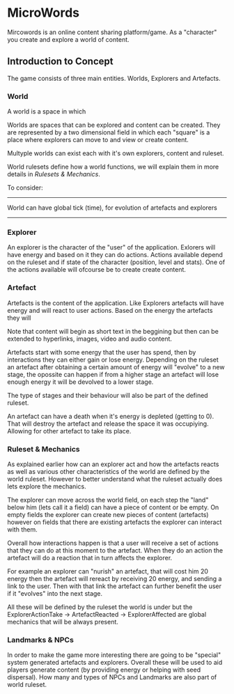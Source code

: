 # MicroWords

Mircowords is an online content sharing platform/game.
As a "character" you create and explore a world of content.

## Introduction to Concept

The game consists of three main entities. Worlds, Explorers and Artefacts. 


### World

A world is a space in which 

Worlds are spaces that can be explored and content can be created.
They are represented by a two dimensional field in which each "square" is a place where explorers can move to and view or create content.

Multyple worlds can exist each with it's own explorers, content and ruleset.

World rulesets define how a world functions, we will explain them in more details in *Rulesets & Mechanics*.


To consider:
*****
World can have global tick (time), for evolution of artefacts and explorers
*****

### Explorer

An explorer is the character of the "user" of the application. Exlorers will have energy and based on it they can do actions.
Actions available depend on the ruleset and if state of the character (position, level and stats).
One of the actions available will ofcourse be to create create content.


### Artefact

Artefacts is the content of the application. Like Explorers artefacts will have energy and will react to user actions.
Based on the energy the artefacts they will

Note that content will begin as short text in the beggining but then can be extended to hyperlinks, images, video and audio content.

Artefacts start with some energy that the user has spend, then by interactions they can either gain or lose energy.
Depending on the ruleset an artefact after obtaining a certain amount of energy will "evolve" to a new stage, the opossite can happen if from a higher stage
an artefact will lose enough energy it will be devolved to a lower stage.

The type of stages and their behaviour will also be part of the defined ruleset.

An artefact can have a death when it's energy is depleted (getting to 0). That will destroy the artefact and release the space it was occupiying.
Allowing for other artefact to take its place.

### Ruleset & Mechanics

As explained earlier how can an explorer act and how the artefacts reacts as well as various other characteristics of the world are defined
by the world ruleset. However to better understand what the ruleset actually does lets explore the mechanics.

The explorer can move across the world field, on each step the "land" below him (lets call it a field) can have a piece of content or be empty.
On empty fields the explorer can create new pieces of content (artefacts) however on fields that there are existing artefacts the explorer can interact with them.

Overall how interactions happen is that a user will receive a set of actions that they can do at this moment to the artefact. When they do an action the artefact will do a reaction that in turn affects the explorer.

For example an explorer can "nurish" an artefact, that will cost him 20 energy then the artefact will rereact by receiving 20 energy, and sending a link to the user.
Then with that link the artefact can further benefit the user if it "evolves" into the next stage.

All these will be defined by the ruleset the world is under but the ExplorerActionTake -> ArtefactReacted -> ExplorerAffected are global mechanics that will be always present.

### Landmarks & NPCs

In order to make the game more interesting there are going to be "special" system generated artefacts and explorers.
Overall these will be used to aid players generate content (by providing energy or helping with seed dispersal).
How many and types of NPCs and Landmarks are also part of world ruleset.

